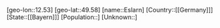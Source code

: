 ﻿---
location: [49.58,12.53]
type: City
tags:
- geo/City


SpocWebEntityId: 30069
isDeleted: false
confidential: public

---
[geo-lon::12.53]
[geo-lat::49.58]
[name::Eslarn]
[Country::[[Germany]]]
[State::[[Bayern]]]
[Population::]
[Unknown::]

